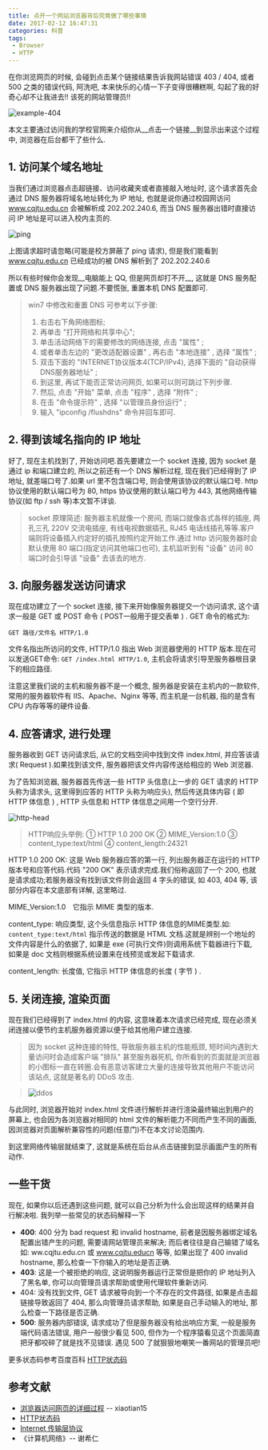 ```yaml
---
title: 点开一个网站浏览器背后究竟做了哪些事情
date: 2017-02-12 16:47:31
categories: 科普
tags:
 - Browser
 - HTTP
---
```


在你浏览网页的时候, 会碰到点击某个链接结果告诉我网站错误 403 / 404, 或者 500 之类的错误代码, 阿洗吧, 本来快乐的心情一下子变得很糟糕啊, 勾起了我的好奇心却不让我进去!! 该死的网站管理员!!

![example-404](//static.mutoe.com/2017/the-principle-of-browsers-work/example-404.png)

本文主要通过访问我的学校官网来介绍你从__点击一个链接__到显示出来这个过程中, 浏览器在后台都干了些什么.

<!-- more -->

## 1. 访问某个域名地址

当我们通过浏览器点击超链接、访问收藏夹或者直接敲入地址时, 这个请求首先会通过 DNS 服务器将域名地址转化为 IP 地址, 也就是说你通过校园网访问 www.cqjtu.edu.cn 会被解析成 202.202.240.6, 而当 DNS 服务器出错时直接访问 IP 地址是可以进入校内主页的.

![ping](//static.mutoe.com/2017/the-principle-of-browsers-work/ping.png)

上图请求超时请忽略(可能是校方屏蔽了 ping 请求), 但是我们能看到 www.cqjtu.edu.cn 已经成功的被 DNS 解析到了 202.202.240.6

所以有些时候你会发现__电脑能上 QQ, 但是网页却打不开__, 这就是 DNS 服务配置或 DNS 服务器出现了问题.不要慌张, 重置本机 DNS 配置即可.

> win7 中修改和重置 DNS 可参考以下步骤:
> 1. 右击右下角网络图标;
> 2. 再单击 "打开网络和共享中心";
> 3. 单击活动网络下的需要修改的网络连接, 点击 "属性" ;
> 4. 或者单击左边的 "更改适配器设置" , 再右击 "本地连接" , 选择 "属性" ;
> 5. 双击下面的 "INTERNET协议版本4(TCP/IPv4), 选择下面的 "自动获得DNS服务器地址" ;
> 6. 到这里, 再试下能否正常访问网页, 如果可以则可跳过下列步骤.
> 7. 然后, 点击 "开始" 菜单, 点击 "程序" , 选择 "附件" ;
> 8. 在击 "命令提示符" , 选择 "以管理员身份运行" ;
> 9. 输入 "ipconfig /flushdns" 命令并回车即可.

## 2. 得到该域名指向的 IP 地址

好了, 现在主机找到了, 开始访问吧.首先要建立一个 socket 连接, 因为 socket 是通过 ip 和端口建立的, 所以之前还有一个 DNS 解析过程, 现在我们已经得到了 IP 地址, 就差端口号了.如果 url 里不包含端口号, 则会使用该协议的默认端口号. http 协议使用的默认端口号为 80, https 协议使用的默认端口号为 443, 其他网络传输协议(如 ftp / ssh 等)本文暂不详谈.

> socket 原理简述: 服务器主机就像一个房间, 而端口就像各式各样的插座, 两孔三孔 220V 交流电插座, 有线电视数据插孔, RJ45 电话线插孔等等.客户端则将设备插入约定好的插孔按照约定开始工作.通过 http 访问服务器时会默认使用 80 端口(指定访问其他端口也可), 主机监听到有 "设备" 访问 80 端口时会引导该 "设备" 去该去的地方.

## 3. 向服务器发送访问请求

现在成功建立了一个 socket 连接, 接下来开始像服务器提交一个访问请求, 这个请求一般是 GET 或 POST 命令 ( POST一般用于提交表单 ) . GET 命令的格式为:

    GET 路径/文件名 HTTP/1.0

文件名指出所访问的文件, HTTP/1.0 指出 Web 浏览器使用的 HTTP 版本.现在可以发送GET命令: ` GET /index.html HTTP/1.0 `, 主机会将请求引导至服务器根目录下的相应路径.

注意这里我们说的主机和服务器不是一个概念, 服务器是安装在主机内的一款软件, 常用的服务器软件有 IIS、Apache、Nginx 等等, 而主机是一台机器, 指的是含有 CPU 内存等等的硬件设备.

## 4. 应答请求, 进行处理

服务器收到 GET 访问请求后, 从它的文档空间中找到文件 index.html, 并应答该请求( Request ).如果找到该文件, 服务器把该文件内容传送给相应的 Web 浏览器.

为了告知浏览器, 服务器首先传送一些 HTTP 头信息(上一步的 GET 请求的 HTTP 头称为请求头, 这里得到应答的 HTTP 头称为响应头), 然后传送具体内容 ( 即 HTTP 体信息 ) , HTTP 头信息和 HTTP 体信息之间用一个空行分开.

![http-head](//static.mutoe.com/2017/the-principle-of-browsers-work/http-head.png)

> HTTP响应头举例:
>   ① HTTP 1.0 200 OK
>   ② MIME_Version:1.0
>   ③ content_type:text/html
>   ④ content_length:24321

HTTP 1.0 200 OK: 这是 Web 服务器应答的第一行, 列出服务器正在运行的 HTTP 版本号和应答代码.代码 "200 OK" 表示请求完成.我们俗称返回了一个 200, 也就是请求成功;若服务器没有找到该文件则会返回 4 字头的错误, 如 403, 404 等, 该部分内容在本文底部有详解, 这里略过.

MIME_Version:1.0　它指示 MIME 类型的版本.

content_type: 响应类型, 这个头信息指示 HTTP 体信息的MIME类型.如: ` content_type:text/html ` 指示传送的数据是 HTML 文档.这就是辨别一个地址的文件内容是什么的依据了, 如果是 exe (可执行文件)则调用系统下载器进行下载, 如果是 doc 文档则根据系统设置来在线预览或发起下载请求.

content_length: 长度值, 它指示 HTTP 体信息的长度 ( 字节 ) .

## 5. 关闭连接, 渲染页面

现在我们已经得到了 index.html 的内容, 这意味着本次请求已经完成, 现在必须关闭连接以便节约主机服务器资源以便于给其他用户建立连接.

> 因为 socket 这种连接的特性, 导致服务器主机的性能瓶颈, 短时间内遇到大量访问时会造成客户端 "排队" 甚至服务器死机, 你所看到的页面就是浏览器的小图标一直在转圈.会有恶意访客建立大量的连接导致其他用户不能访问该站点, 这就是著名的 DDoS 攻击.

> ![ddos](//static.mutoe.com/2017/the-principle-of-browsers-work/ddos.jpg)

与此同时, 浏览器开始对 index.html 文件进行解析并进行渲染最终输出到用户的屏幕上, 也会因为各浏览器对相同的 html 文件的解析能力不同而产生不同的画面, 因浏览器对页面解析兼容性的问题(任意门)不在本文讨论范围内.

到这里网络传输层就结束了, 这就是系统在后台从点击链接到显示画面产生的所有动作.

## 一些干货

现在, 如果你以后还遇到这些问题, 就可以自己分析为什么会出现这样的结果并自行解决啦. 我列举一些常见的状态码解释一下

* __400__: 400 分为 bad request 和 invalid hostname, 前者是因服务器绑定域名配置出错产生的问题, 需要请网站管理员来解决; 而后者往往是自己输错了域名如: ww.cqjtu.edu.cn 或 www.cqjtu.educn 等等, 如果出现了 400 invalid hostname, 那么检查一下你输入的地址是否正确.
* __403__: 这是一个被拒绝的响应, 这说明服务器运行正常但是把你的 IP 地址列入了黑名单, 你可以向管理员请求帮助或使用代理软件重新访问.
* 404: 没有找到文件, GET 请求被导向到一个不存在的文件路径, 如果是点击超链接导致返回了 404, 那么向管理员请求帮助, 如果是自己手动输入的地址, 那么检查一下路径是否正确.
* __500__: 服务器内部错误, 请求成功了但是服务器没有给出响应方案, 一般是服务端代码语法错误, 用户一般很少看见 500, 但作为一个程序猿看见这个页面简直把牙都咬碎了就是找不见错误. 遇见 500 了就狠狠地嘲笑一番网站的管理员吧!

更多状态码参考百度百科 [HTTP状态码](http://baike.baidu.com/view/1790469.htm)

## 参考文献

* [浏览器访问网页的详细过程](http://blog.csdn.net/xiaotian15/article/details/8625302) -- xiaotian15
* [HTTP状态码](http://baike.baidu.com/view/1790469.htm)
* [Internet 传输层协议](http://www.cic.tsinghua.edu.cn/jdx/book6/3.htm)
* 《计算机网络》-- 谢希仁
